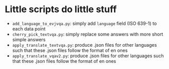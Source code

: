 # Little scripts do little stuff

- `add_language_to_evjvqa.py`: simply add `language` field (ISO 639-1) to each data point
- `cherry_pick_textvqa.py`: simply replace some answers with more short simple answers
- `apply_translate_textvqa.py`: produce .json files for other languages such that these .json files follow the format of en ones
- `apply_translate_vqav2.py`: produce .json files for other languages such that these .json files follow the format of en ones